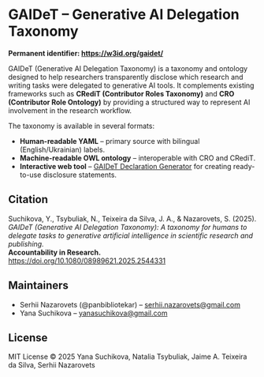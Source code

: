 # GAIDeT – Generative AI Delegation Taxonomy

**Permanent identifier: https://w3id.org/gaidet/**

GAIDeT (Generative AI Delegation Taxonomy) is a taxonomy and ontology designed to help researchers transparently disclose which research and writing tasks were delegated to generative AI tools. It complements existing frameworks such as **CRediT (Contributor Roles Taxonomy)** and **CRO (Contributor Role Ontology)** by providing a structured way to represent AI involvement in the research workflow.

The taxonomy is available in several formats:
- **Human-readable YAML** – primary source with bilingual (English/Ukrainian) labels.
- **Machine-readable OWL ontology** – interoperable with CRO and CRediT.
- **Interactive web tool** – [GAIDeT Declaration Generator](https://panbibliotekar.github.io/gaidet-declaration/) for creating ready-to-use disclosure statements.

## Citation

Suchikova, Y., Tsybuliak, N., Teixeira da Silva, J. A., & Nazarovets, S. (2025).  
*GAIDeT (Generative AI Delegation Taxonomy): A taxonomy for humans to delegate tasks to generative artificial intelligence in scientific research and publishing.*  
**Accountability in Research.** https://doi.org/10.1080/08989621.2025.2544331

## Maintainers
- Serhii Nazarovets (@panbibliotekar) – serhii.nazarovets@gmail.com  
- Yana Suchikova – yanasuchikova@gmail.com  

## License
MIT License © 2025 Yana Suchikova, Natalia Tsybuliak, Jaime A. Teixeira da Silva, Serhii Nazarovets
